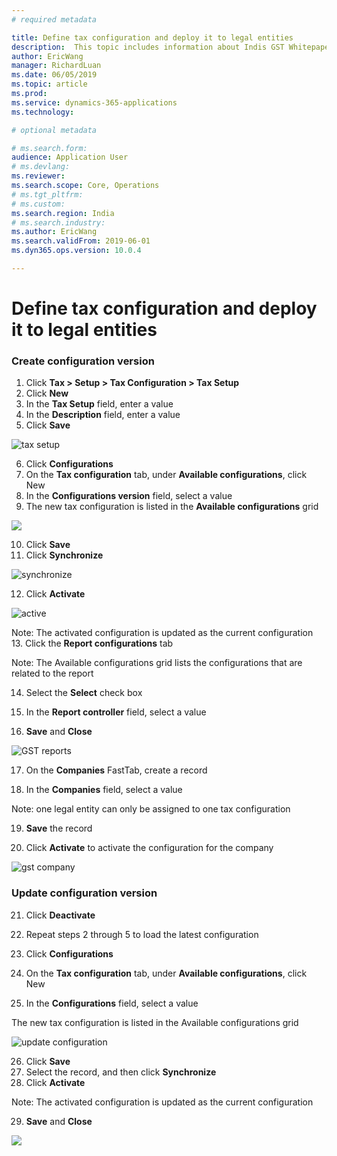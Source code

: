 ```yaml
---
# required metadata

title: Define tax configuration and deploy it to legal entities
description:  This topic includes information about Indis GST Whitepaper in Microsoft Dynamics 365 for Finance and Operations.
author: EricWang
manager: RichardLuan
ms.date: 06/05/2019
ms.topic: article
ms.prod: 
ms.service: dynamics-365-applications
ms.technology: 

# optional metadata

# ms.search.form: 
audience: Application User
# ms.devlang: 
ms.reviewer: 
ms.search.scope: Core, Operations
# ms.tgt_pltfrm: 
# ms.custom: 
ms.search.region: India
# ms.search.industry: 
ms.author: EricWang
ms.search.validFrom: 2019-06-01
ms.dyn365.ops.version: 10.0.4

---
```


# Define tax configuration and deploy it to legal entities

### Create configuration version

1. Click **Tax > Setup > Tax Configuration > Tax Setup**
2. Click **New**
3. In the **Tax Setup** field, enter a value
4. In the **Description** field, enter a value
5. Click **Save**

![tax setup](media/tax-setup.PNG)

6. Click **Configurations**
7. On the **Tax configuration** tab, under **Available configurations**, click New
8. In the **Configurations version** field, select a value
9. The new tax configuration is listed in the **Available configurations** grid

![](media/configuration-version.png)

10. Click **Save**
11. Click **Synchronize**

![synchronize](media/synchronize.PNG)

12. Click **Activate**

![active](media/active.png)

Note: The activated configuration is updated as the current configuration
13. Click the **Report configurations** tab

Note: The Available configurations grid lists the configurations that are related to the report

14. Select the **Select** check box

15. In the **Report controller** field, select a value

16. **Save** and **Close**

![GST reports](media/GST-reports.PNG)

17. On the **Companies** FastTab, create a record

18. In the **Companies** field, select a value

Note: one legal entity can only be assigned to one tax configuration

19. **Save** the record

20. Click **Activate** to activate the configuration for the company

![gst company](media/gst-company.png)



### Update configuration version

21. Click **Deactivate**

22. Repeat steps 2 through 5 to load the latest configuration

23. Click **Configurations**

24. On the **Tax configuration** tab, under **Available configurations**, click New

25. In the **Configurations** field, select a value

The new tax configuration is listed in the Available configurations grid

![update configuration](media/update-configuration.png)

26. Click **Save**
27. Select the record, and then click **Synchronize**
28. Click **Activate**

Note: The activated configuration is updated as the current configuration

29. **Save** and **Close**

![](media/update-configuration-2.png)



